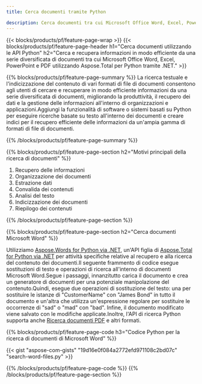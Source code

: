 ```yaml
---
title: Cerca documenti tramite Python

description: Cerca documenti tra cui Microsoft Office Word, Excel, PowerPoint, PDF tramite la tua applicazione Python. Cerca documenti online tramite app.
---
```


{{< blocks/products/pf/feature-page-wrap >}}
{{< blocks/products/pf/feature-page-header h1="Cerca documenti utilizzando le API Python" h2="Cerca e recupera informazioni in modo efficiente da una serie diversificata di documenti tra cui Microsoft Office Word, Excel, PowerPoint e PDF utilizzando Aspose.Total per Python tramite .NET." >}}

{{% blocks/products/pf/feature-page-summary %}}
La ricerca testuale e l'indicizzazione del contenuto di vari formati di file di documenti consentono agli utenti di cercare e recuperare in modo efficiente informazioni da una serie diversificata di documenti, migliorando la produttività, il recupero dei dati e la gestione delle informazioni all'interno di organizzazioni e applicazioni.Aggiungi la funzionalità di software o sistemi basati su Python per eseguire ricerche basate su testo all'interno dei documenti e creare indici per il recupero efficiente delle informazioni da un'ampia gamma di formati di file di documenti.

{{% /blocks/products/pf/feature-page-summary  %}}

{{% blocks/products/pf/feature-page-section  h2="Motivi principali della ricerca di documenti" %}}

1. Recupero delle informazioni
1. Organizzazione dei documenti
1. Estrazione dati
1. Convalida dei contenuti
1. Analisi del testo
1. Indicizzazione dei documenti
1. Riepilogo dei contenuti

{{% /blocks/products/pf/feature-page-section %}}

{{% blocks/products/pf/feature-page-section  h2="Cerca documenti Microsoft Word" %}}

Utilizziamo [Aspose.Words for Python via .NET](https://products.aspose.com/words/python-net/), un'API figlia di [Aspose.Total for Python via .NET](https://products.aspose.com/total/python-net/) per attività specifiche relative al recupero e alla ricerca del contenuto dei documenti.Il seguente frammento di codice esegue sostituzioni di testo e operazioni di ricerca all'interno di documenti Microsoft Word.Segue i passaggi, innanzitutto carica il documento e crea un generatore di documenti per una potenziale manipolazione del contenuto.Quindi, esegue due operazioni di sostituzione del testo: una per sostituire le istanze di "CustomerName" con "James Bond" in tutto il documento e un'altra che utilizza un'espressione regolare per sostituire le occorrenze di "sad" o "mad" con "bad". Infine, il documento modificato viene salvato con le modifiche applicate.Inoltre, l'API di ricerca Python supporta anche [Ricerca documenti PDF](https://products.aspose.com/total/python-net/search/pdf/) e altri formati.

{{% blocks/products/pf/feature-page-code h3="Codice Python per la ricerca di documenti di Microsoft Word" %}}

{{< gist "aspose-com-gists" "19d16e0f084a2772efd971108c2bd07c" "search-word-files.py" >}}

{{% /blocks/products/pf/feature-page-code  %}}
{{% /blocks/products/pf/feature-page-section %}}